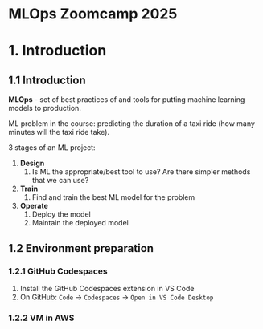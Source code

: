# MLOps Zoomcamp 2025

# 1. Introduction
## 1.1 Introduction
**MLOps** - set of best practices of and tools for putting machine learning models to production.

ML problem in the course: predicting the duration of a taxi ride (how many minutes will the taxi ride take).

3 stages of an ML project:
1. **Design**
   1. Is ML the appropriate/best tool to use? Are there simpler methods that we can use?
2. **Train**
   1. Find and train the best ML model for the problem
3. **Operate**
   1. Deploy the model
   2. Maintain the deployed model

## 1.2 Environment preparation
### 1.2.1 GitHub Codespaces
1. Install the GitHub Codespaces extension in VS Code
2. On GitHub: `Code` $\rightarrow$ `Codespaces` $\rightarrow$ `Open in VS Code Desktop`
### 1.2.2 VM in AWS